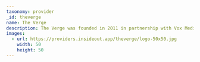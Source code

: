 ```yaml
---
taxonomy: provider
_id: theverge
name: The Verge
description: The Verge was founded in 2011 in partnership with Vox Media, and covers the intersection of technology, science, art, and culture. Its mission is to offer in-depth reporting and long-form feature stories, breaking news coverage, product information, and community content in a unified and cohesive manner. 
images:
  - url: https://providers.insideout.app/theverge/logo-50x50.jpg
    width: 50
    height: 50
---
```

